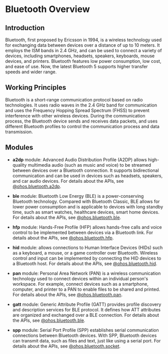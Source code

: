 # Bluetooth Overview

## Introduction
Bluetooth, first proposed by Ericsson in 1994, is a wireless technology used for exchanging data between devices over a distance of up to 10 meters. It employs the ISM bands in 2.4 GHz, and can be used to connect a variety of devices, including smartphones, headsets, speakers, keyboards, mouse devices, and printers. Bluetooth features low power consumption, low cost, and ease of use. Now, the latest Bluetooth 5 supports higher transfer speeds and wider range.

## Working Principles
Bluetooth is a short-range communication protocol based on radio technologies. It uses radio waves in the 2.4 GHz band for communication and uses the Frequency Hopping Spread Spectrum (FHSS) to prevent interference with other wireless devices. During the communication process, the Bluetooth device sends and receives data packets, and uses different Bluetooth profiles to control the communication process and data transmission.


## Modules
- **a2dp** module: Advanced Audio Distribution Profile (A2DP) allows high-quality multimedia audio (such as music and voice) to be streamed between devices over a Bluetooth connection. It supports bidirectional communication and can be used in devices such as headsets, speakers, and car audio devices. For details about the APIs, see [@ohos.bluetooth.a2dp](../../reference/apis-connectivity-kit/js-apis-bluetooth-a2dp.md).

- **ble** module: Bluetooth Low Energy (BLE) is a power-conserving Bluetooth technology. Compared with Bluetooth Classic, BLE allows for lower power consumption and is applicable to devices with long standby time, such as smart watches, healthcare devices, smart home devices. For details about the APIs, see [@ohos.bluetooth.ble](../../reference/apis-connectivity-kit/js-apis-bluetooth-ble.md).

- **hfp** module: Hands-Free Profile (HFP) allows hands-free calls and voice control to be implemented between devices via a Bluetooth link. For details about the APIs, see [@ohos.bluetooth.hfp](../../reference/apis-connectivity-kit/js-apis-bluetooth-hfp.md).

- **hid** module: allows connections to Human Interface Devices (HIDs) such as a keyboard, a mouse, or a game controller over Bluetooth. Wireless control and input can be implemented by connecting the HID devices to a Bluetooth host. For details about the APIs, see [@ohos.bluetooth.hid](../../reference/apis-connectivity-kit/js-apis-bluetooth-hid.md).

- **pan** module: Personal Area Network (PAN) is a wireless communication technology used to connect devices within an individual person's workspace. For example, connect devices such as a smartphone, computer, and printer to a PAN to enable files to be shared and printed. For details about the APIs, see [@ohos.bluetooth.pan](../../reference/apis-connectivity-kit/js-apis-bluetooth-pan.md).

- **gatt** module: Generic Attribute Profile (GATT) provides profile discovery and description services for BLE protocol. It defines how ATT attributes are organized and exchanged over a BLE connection. For details about the APIs, see [@ohos.bluetooth.ble](../../reference/apis-connectivity-kit/js-apis-bluetooth-ble.md).

- **spp** module: Serial Port Profile (SPP) establishes serial communication connections between Bluetooth devices. With SPP, Bluetooth devices can transmit data, such as files and text, just like using a serial port. For details about the APIs, see [@ohos.bluetooth.socket](../../reference/apis-connectivity-kit/js-apis-bluetooth-socket.md).
